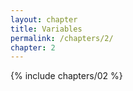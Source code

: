 ```yaml
---
layout: chapter
title: Variables
permalink: /chapters/2/
chapter: 2
---
```

{% include chapters/02 %}
